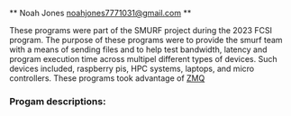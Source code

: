 ** Noah Jones <noahjones7771031@gmail.com> **

These programs were part of the SMURF project during the 2023 FCSI program.
The purpose of these programs were to provide the smurf team with a means of 
sending files and to help test bandwidth, latency and program execution time
across multipel different types of devices. Such devices included, raspberry pis,
HPC systems, laptops, and micro controllers. These programs took advantage of [ZMQ](https://zeromq.org/) 

### Progam descriptions:

